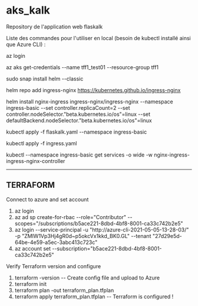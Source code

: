 # aks_kalk
Repository de l'application web flaskalk


Liste des commandes pour l'utiliser en local (besoin de kubectl installé ainsi que Azure CLI) :

az login

az aks get-credentials --name tff1_test01 --resource-group tff1

sudo snap install helm --classic

helm repo add ingress-nginx https://kubernetes.github.io/ingress-nginx

helm install nginx-ingress ingress-nginx/ingress-nginx --namespace ingress-basic --set controller.replicaCount=2 --set controller.nodeSelector."beta\.kubernetes\.io/os"=linux --set defaultBackend.nodeSelector."beta\.kubernetes\.io/os"=linux

kubectl apply -f flaskalk.yaml --namespace ingress-basic

kubectl apply -f ingress.yaml

kubectl --namespace ingress-basic get services -o wide -w nginx-ingress-ingress-nginx-controller

---
TERRAFORM
---

Connect to azure and set account

1. az login
2. az ad sp create-for-rbac --role="Contributor" --scopes="/subscriptions/b5ace221-8dbd-4bf8-8001-ca33c742b2e5"
3. az login --service-principal -u "http://azure-cli-2021-05-05-13-28-03/" -p "ZMlW1Vp3Hj4gR0d~p5okcVx1kkd_BK0.GL" --tenant "27d29e5d-64be-4e59-a5ec-3abc413c723c"
4. az account set --subscription="b5ace221-8dbd-4bf8-8001-ca33c742b2e5"

Verify Terraform version and configure

1. terraform -version
-- Create config file and upload to Azure
2. terraform init
3. terraform plan -out terraform_plan.tfplan
4. terraform apply terraform_plan.tfplan
-- Terraform is configured !

